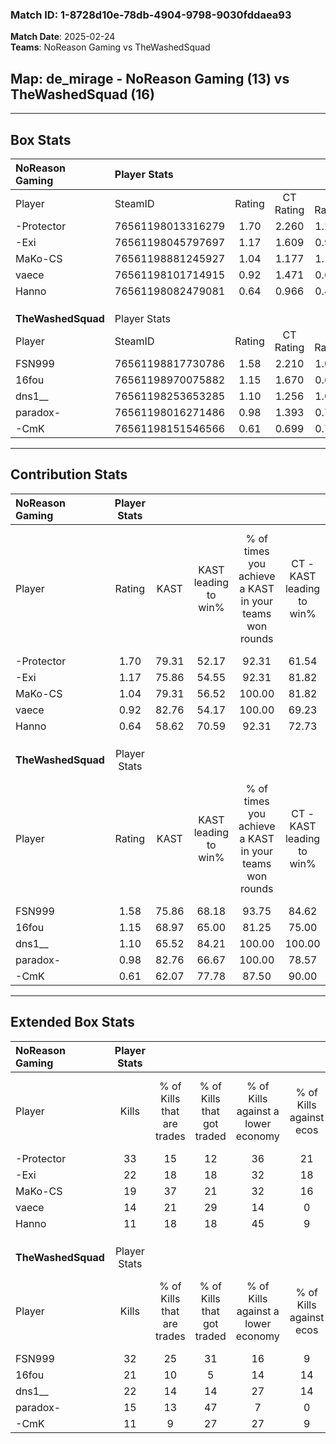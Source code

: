 ### Match ID: 1-8728d10e-78db-4904-9798-9030fddaea93  
**Match Date**: 2025-02-24  
**Teams**: NoReason Gaming vs TheWashedSquad  

## **Map**: de_mirage - NoReason Gaming (13) vs TheWashedSquad (16)  
---  

## Box Stats  

| **NoReason Gaming** | Player Stats      |        |           |          |       |       |       |         |        |      |     |
| :- | :- | :-: | :-: | :-: | :-: | :-: | :-: | :-: | :-: | :-: | :-: |
| Player              | SteamID           | Rating | CT Rating | T Rating | KAST  |  ADR  | Kills | Assists | Deaths | K/D  | HS% |
| -Protector          | 76561198013316279 |  1.70  |   2.260   |  1.251   | 79.31 | 119.0 |  33   |    7    |   18   | 1.83 | 51  |
| -Exi                | 76561198045797697 |  1.17  |   1.609   |  0.900   | 75.86 | 80.5  |  22   |   13    |   22   | 1.00 | 59  |
| MaKo-CS             | 76561198881245927 |  1.04  |   1.177   |  1.108   | 79.31 | 65.4  |  19   |    3    |   21   | 0.90 | 47  |
| vaece               | 76561198101714915 |  0.92  |   1.471   |  0.684   | 82.76 | 60.1  |  14   |    8    |   21   | 0.67 | 42  |
| Hanno               | 76561198082479081 |  0.64  |   0.966   |  0.480   | 58.62 | 46.4  |  11   |    7    |   19   | 0.58 | 54  |
|                     |                   |        |           |          |       |       |       |         |        |      |     |
|                     |                   |        |           |          |       |       |       |         |        |      |     |
|                     |                   |        |           |          |       |       |       |         |        |      |     |
| **TheWashedSquad**  | Player Stats      |        |           |          |       |       |       |         |        |      |     |
| Player              | SteamID           | Rating | CT Rating | T Rating | KAST  |  ADR  | Kills | Assists | Deaths | K/D  | HS% |
| FSN999              | 76561198817730786 |  1.58  |   2.210   |  1.029   | 75.86 | 115.8 |  32   |    9    |   21   | 1.52 | 46  |
| 16fou               | 76561198970075882 |  1.15  |   1.670   |  0.696   | 68.97 | 83.2  |  21   |    8    |   18   | 1.17 | 33  |
| dns1__              | 76561198253653285 |  1.10  |   1.256   |  1.052   | 65.52 | 71.2  |  22   |    3    |   18   | 1.22 | 59  |
| paradox-            | 76561198016271486 |  0.98  |   1.393   |  0.718   | 82.76 | 63.3  |  15   |    8    |   20   | 0.75 | 46  |
| -CmK                | 76561198151546566 |  0.61  |   0.699   |  0.712   | 62.07 | 49.5  |  11   |    5    |   22   | 0.50 | 27  |
---  

## Contribution Stats  

| **NoReason Gaming** | Player Stats |       |                      |                                                        |                           |                                                             |                          |                                                            |
| :- | :-: | :-: | :-: | :-: | :-: | :-: | :-: | :-: |
| Player              |    Rating    | KAST  | KAST leading to win% | % of times you achieve a KAST in your teams won rounds | CT - KAST leading to win% | CT - % of times you achieve a KAST in your teams won rounds | T - KAST leading to win% | T - % of times you achieve a KAST in your teams won rounds |
| -Protector          |     1.70     | 79.31 |        52.17         |                         92.31                          |           61.54           |                            88.89                            |          40.00           |                           100.00                           |
| -Exi                |     1.17     | 75.86 |        54.55         |                         92.31                          |           81.82           |                           100.00                            |          27.27           |                           75.00                            |
| MaKo-CS             |     1.04     | 79.31 |        56.52         |                         100.00                         |           81.82           |                           100.00                            |          33.33           |                           100.00                           |
| vaece               |     0.92     | 82.76 |        54.17         |                         100.00                         |           69.23           |                           100.00                            |          36.36           |                           100.00                           |
| Hanno               |     0.64     | 58.62 |        70.59         |                         92.31                          |           72.73           |                            88.89                            |          66.67           |                           100.00                           |
|                     |              |       |                      |                                                        |                           |                                                             |                          |                                                            |
|                     |              |       |                      |                                                        |                           |                                                             |                          |                                                            |
|                     |              |       |                      |                                                        |                           |                                                             |                          |                                                            |
| **TheWashedSquad**  | Player Stats |       |                      |                                                        |                           |                                                             |                          |                                                            |
| Player              |    Rating    | KAST  | KAST leading to win% | % of times you achieve a KAST in your teams won rounds | CT - KAST leading to win% | CT - % of times you achieve a KAST in your teams won rounds | T - KAST leading to win% | T - % of times you achieve a KAST in your teams won rounds |
| FSN999              |     1.58     | 75.86 |        68.18         |                         93.75                          |           84.62           |                           100.00                            |          44.44           |                           80.00                            |
| 16fou               |     1.15     | 68.97 |        65.00         |                         81.25                          |           75.00           |                            81.82                            |          50.00           |                           80.00                            |
| dns1__              |     1.10     | 65.52 |        84.21         |                         100.00                         |          100.00           |                           100.00                            |          62.50           |                           100.00                           |
| paradox-            |     0.98     | 82.76 |        66.67         |                         100.00                         |           78.57           |                           100.00                            |          50.00           |                           100.00                           |
| -CmK                |     0.61     | 62.07 |        77.78         |                         87.50                          |           90.00           |                            81.82                            |          62.50           |                           100.00                           |
---  

## Extended Box Stats  

| **NoReason Gaming** | Player Stats |                            |                            |                                    |                         |                              |                                 |        |                             |                                     |                          |                               |                            |
| :- | :-: | :-: | :-: | :-: | :-: | :-: | :-: | :-: | :-: | :-: | :-: | :-: | :-: |
| Player              |    Kills     | % of Kills that are trades | % of Kills that got traded | % of Kills against a lower economy | % of Kills against ecos | % of Kills that are flawless | % of Kills that are close duels | Deaths | % of Deaths that get traded | % of Deaths against a lower economy | % of Deaths against ecos | % of Deaths that are flawless | % of Deaths that are close |
| -Protector          |      33      |             15             |             12             |                 36                 |           21            |              61              |                9                |   18   |             17              |                  6                  |            0             |              72               |             17             |
| -Exi                |      22      |             18             |             18             |                 32                 |           18            |              59              |                5                |   22   |             18              |                 18                  |            5             |              64               |             9              |
| MaKo-CS             |      19      |             37             |             21             |                 32                 |           16            |              74              |                5                |   21   |             24              |                 14                  |            0             |              76               |             10             |
| vaece               |      14      |             21             |             29             |                 14                 |            0            |              57              |               14                |   21   |             38              |                 14                  |            0             |              71               |             0              |
| Hanno               |      11      |             18             |             18             |                 45                 |            9            |              73              |                0                |   19   |             21              |                  5                  |            0             |              74               |             0              |
|                     |              |                            |                            |                                    |                         |                              |                                 |        |                             |                                     |                          |                               |                            |
|                     |              |                            |                            |                                    |                         |                              |                                 |        |                             |                                     |                          |                               |                            |
|                     |              |                            |                            |                                    |                         |                              |                                 |        |                             |                                     |                          |                               |                            |
| **TheWashedSquad**  | Player Stats |                            |                            |                                    |                         |                              |                                 |        |                             |                                     |                          |                               |                            |
| Player              |    Kills     | % of Kills that are trades | % of Kills that got traded | % of Kills against a lower economy | % of Kills against ecos | % of Kills that are flawless | % of Kills that are close duels | Deaths | % of Deaths that get traded | % of Deaths against a lower economy | % of Deaths against ecos | % of Deaths that are flawless | % of Deaths that are close |
| FSN999              |      32      |             25             |             31             |                 16                 |            9            |              69              |                0                |   21   |             14              |                 10                  |            5             |              33               |             10             |
| 16fou               |      21      |             10             |             5              |                 14                 |           14            |              90              |                5                |   18   |             11              |                  6                  |            0             |              78               |             0              |
| dns1__              |      22      |             14             |             14             |                 27                 |           14            |              64              |                5                |   18   |             17              |                 17                  |            11            |              94               |             0              |
| paradox-            |      15      |             13             |             47             |                 7                  |            0            |              67              |               20                |   20   |             25              |                  5                  |            0             |              60               |             15             |
| -CmK                |      11      |             9              |             27             |                 27                 |            9            |              55              |               18                |   22   |             23              |                  9                  |            0             |              59               |             9              |
